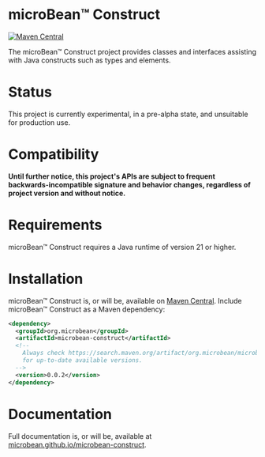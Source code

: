 # microBean™ Construct

[![Maven Central](https://img.shields.io/maven-central/v/org.microbean/microbean-construct.svg?label=Maven%20Central)](https://search.maven.org/artifact/org.microbean/microbean-construct)

The microBean™ Construct project provides classes and interfaces assisting with Java constructs such as types and
elements.

# Status

This project is currently experimental, in a pre-alpha state, and unsuitable for production use.

# Compatibility

**Until further notice, this project's APIs are subject to frequent backwards-incompatible signature and behavior
changes, regardless of project version and without notice.**

# Requirements

microBean™ Construct requires a Java runtime of version 21 or higher.

# Installation

microBean™ Construct is, or will be, available on [Maven Central](https://search.maven.org/). Include microBean™ Construct
as a Maven dependency:

```xml
<dependency>
  <groupId>org.microbean</groupId>
  <artifactId>microbean-construct</artifactId>
  <!--
    Always check https://search.maven.org/artifact/org.microbean/microbean-construct
    for up-to-date available versions.
  -->
  <version>0.0.2</version>
</dependency>
```

# Documentation

Full documentation is, or will be, available at
[microbean.github.io/microbean-construct](https://microbean.github.io/microbean-construct/).
